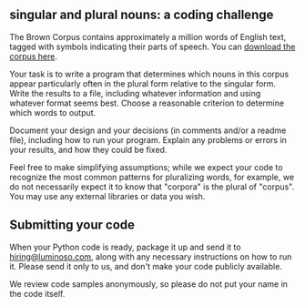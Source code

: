 ## singular and plural nouns: a coding challenge

The Brown Corpus contains approximately a million words of English text, tagged with symbols indicating their parts of speech. You can [download the corpus here](http://nltk.googlecode.com/svn/trunk/nltk_data/packages/corpora/brown.zip).

Your task is to write a program that determines which nouns in this corpus appear particularly often in the plural form relative to the singular form. Write the results to a file, including whatever information and using whatever format seems best. Choose a reasonable criterion to determine which words to output.

Document your design and your decisions (in comments and/or a readme file), including how to run your program. Explain any problems or errors in your results, and how they could be fixed.

Feel free to make simplifying assumptions; while we expect your code to recognize the most common patterns for pluralizing words, for example, we do not necessarily expect it to know that "corpora" is the plural of "corpus". You may use any external libraries or data you wish.

## Submitting your code

When your Python code is ready, package it up and send it to hiring@luminoso.com, along with any necessary instructions on how to run it. Please send it only to us, and don't make your code publicly available.

We review code samples anonymously, so please do not put your name in the code itself.
